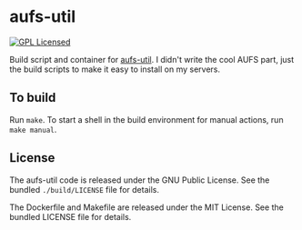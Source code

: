 aufs-util
=======

[![GPL Licensed](http://img.shields.io/badge/license-GPL-green.svg)](https://tldrlegal.com/license/gnu-general-public-license-v3-(gpl-3))

Build script and container for [aufs-util](http://aufs.sourceforge.net/). I didn't write the cool AUFS part, just the build scripts to make it easy to install on my servers.

## To build

Run `make`. To start a shell in the build environment for manual actions, run `make manual`.

## License

The aufs-util code is released under the GNU Public License. See the bundled `./build/LICENSE` file for details.

The Dockerfile and Makefile are released under the MIT License. See the bundled LICENSE file for details.

